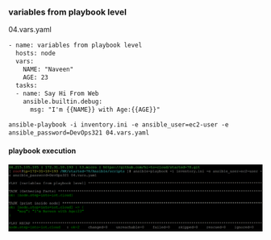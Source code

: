 ### variables from playbook level
04.vars.yaml
```
- name: variables from playbook level
  hosts: node
  vars:
    NAME: "Naveen"
    AGE: 23
  tasks:
  - name: Say Hi From Web
    ansible.builtin.debug:
      msg: "I'm {{NAME}} with Age:{{AGE}}"
```
```
ansible-playbook -i inventory.ini -e ansible_user=ec2-user -e ansible_password=DevOps321 04.vars.yaml
```
#### playbook execution
![ping-playbook](../img/vars-playbook.png)